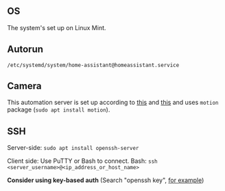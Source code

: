 ## OS
The system's set up on Linux Mint.

## Autorun
`/etc/systemd/system/home-assistant@homeassistant.service`

## Camera
This automation server is set up according to [this](https://www.home-assistant.io/blog/2016/06/23/usb-webcams-and-home-assistant/) and [this](https://www.home-assistant.io/components/camera/) and uses `motion` package (`sudo apt install motion`).

## SSH
Server-side: `sudo apt install openssh-server`

Client side: Use PuTTY or Bash to connect. Bash: `ssh <server_username>@<ip_address_or_host_name>`

**Consider using key-based auth** (Search "openssh key", [for example](https://www.digitalocean.com/docs/droplets/how-to/add-ssh-keys/create-with-openssh/))
